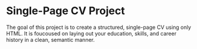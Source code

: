 # Single-Page CV Project
The goal of this project is to create a structured, single-page CV using only HTML. It is foucoused on laying out your education, skills, and career history in a clean, semantic manner. 
